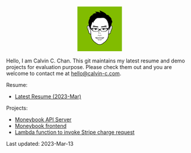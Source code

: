 <p align="center"><img height="120" src="./calvincchan.png" alt="calvin-c-chan avatar" /></p>

Hello, I am Calvin C. Chan. This git maintains my latest resume and demo projects for evaluation purpose. Please check them out and you are welcome to contact me at hello@calvin-c.com.

Resume:
- [Latest Resume (2023-Mar)](./Resume-Calvin-Chun-yu-Chan-202303.pdf)

Projects:
- [Moneybook API Server](https://github.com/calvincchan/money-book-api)
- [Moneybook frontend](https://github.com/calvincchan/money-book-webapp)
- [Lambda function to invoke Stripe charge request](https://github.com/calvincchan/stripe-charge)

Last updated: 2023-Mar-13